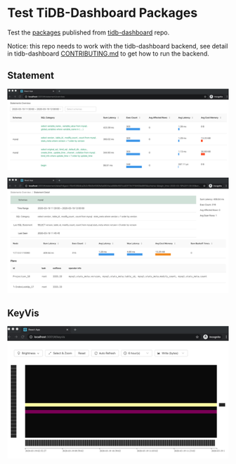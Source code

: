 # Test TiDB-Dashboard Packages

Test the [packages](https://github.com/pingcap-incubator/tidb-dashboard/packages) published from [tidb-dashboard](https://github.com/pingcap-incubator/tidb-dashboard) repo.

Notice: this repo needs to work with the tidb-dashboard backend, see detail in tidb-dashboard [CONTRIBUTING.md](https://github.com/pingcap-incubator/tidb-dashboard/blob/master/CONTRIBUTING.md) to get how to run the backend.

## Statement

![](./art/statement_overview.png)

![](./art/statement_detail.png)

## KeyVis

![](./art/keyvis.png)
